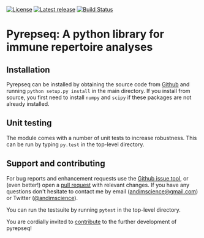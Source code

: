 [![License](https://img.shields.io/pypi/l/pyrepseq.svg)](https://github.com/andim/pyrepseq/blob/master/LICENSE)
[![Latest release](https://img.shields.io/pypi/v/pyrepseq.svg)](https://pypi.python.org/pypi/pyrepseq)
[![Build Status](https://app.travis-ci.com/andim/pyrepseq.svg?branch=main)](https://app.travis-ci.com/andim/pyrepseq)

# Pyrepseq: A python library for immune repertoire analyses

## Installation

Pyrepseq can be installed by obtaining the source code from [Github](https://github.com/andim/pyrepseq) and running `python setup.py install` in the main directory. If you install from source, you first need to install `numpy` and `scipy` if these packages are not already installed.

## Unit testing

The module comes with a number of unit tests to increase robustness. This can be run by typing `py.test` in the top-level directory.

## Support and contributing

For bug reports and enhancement requests use the [Github issue tool](http://github.com/andim/pyrepseq/issues/new), or (even better!) open a [pull request](http://github.com/andim/pyrepseq/pulls) with relevant changes. If you have any questions don't hesitate to contact me by email (andimscience@gmail.com) or Twitter ([@andimscience](http://twitter.com/andimscience)).

You can run the testsuite by running `pytest` in the top-level directory.

You are cordially invited to [contribute](https://github.com/andim/pyrepseq/blob/master/CONTRIBUTING.md) to the further development of pyrepseq!
